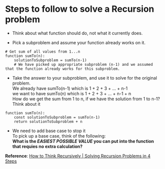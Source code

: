 # Steps to follow to solve a Recursion problem

- Think about what function should do, not what it currently does.

- Pick a subproblem and assume your function already works on it.
```buildoutcfg
# Get sum of all values from 1...n
function sumTo(n):
    solutionToSubproblem = sumTo(n-1)  
    # We have picked up appropriate subproblem (n-1) and we assumed that the function already works for this subproblem.
```

- Take the answer to your subproblem, and use it to solve for the original problem.  
We already have sumTo(n-1) which is 1 + 2 + 3 + ... + n-1  
we want to have sumTo(n)   which is 1 + 2 + 3 + ... + n-1 + n  
How do we get the sum from 1 to n, if we have the solution from 1 to n-1? Think about it  
```buildoutcfg
function sumTo(n):
    const solutionToSubproblem = sumTo(n-1)
    return solutionToSubproblem + n
```

- We need to add base case to stop it  
To pick up a base case, think of the following:  
**What is the _EASIEST POSSIBLE VALUE_ you can put into the function that requies no extra calculation?**

**Reference**: [How to Think Recursively | Solving Recursion Problems in 4 Steps](https://medium.com/swlh/how-to-think-recursively-solving-recursion-problems-in-4-steps-95a6d07aa866)